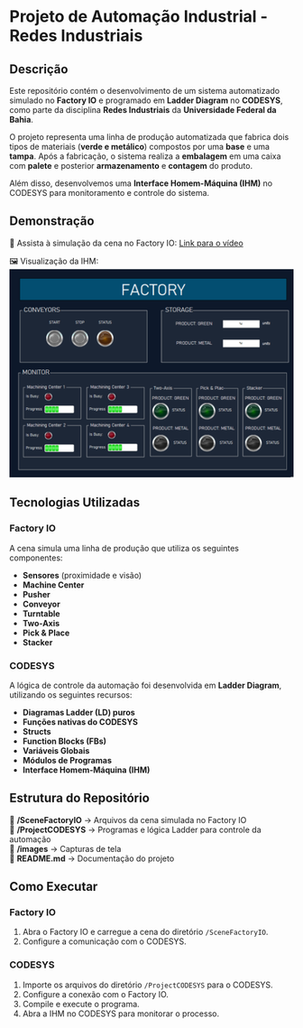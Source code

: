 # **Projeto de Automação Industrial - Redes Industriais**  

## **Descrição**  
Este repositório contém o desenvolvimento de um sistema automatizado simulado no **Factory IO** e programado em **Ladder Diagram** no **CODESYS**, como parte da disciplina **Redes Industriais** da **Universidade Federal da Bahia**.  

O projeto representa uma linha de produção automatizada que fabrica dois tipos de materiais (**verde e metálico**) compostos por uma **base** e uma **tampa**. Após a fabricação, o sistema realiza a **embalagem** em uma caixa com **palete** e posterior **armazenamento** e **contagem** do produto.  

Além disso, desenvolvemos uma **Interface Homem-Máquina (IHM)** no CODESYS para monitoramento e controle do sistema.  

## **Demonstração**  
🎥 Assista à simulação da cena no Factory IO: [Link para o vídeo](https://www.youtube.com/watch?v=POr82_qbPrY)

🖼️ Visualização da IHM:
![IHM do Sistema](images/ihm_screenshot.png)

## **Tecnologias Utilizadas**  

### **Factory IO**  
A cena simula uma linha de produção que utiliza os seguintes componentes:  
- **Sensores** (proximidade e visão)  
- **Machine Center**  
- **Pusher**  
- **Conveyor**  
- **Turntable**  
- **Two-Axis**  
- **Pick & Place**  
- **Stacker**  

### **CODESYS**  
A lógica de controle da automação foi desenvolvida em **Ladder Diagram**, utilizando os seguintes recursos:  
- **Diagramas Ladder (LD) puros**  
- **Funções nativas do CODESYS**  
- **Structs**  
- **Function Blocks (FBs)**  
- **Variáveis Globais**  
- **Módulos de Programas**  
- **Interface Homem-Máquina (IHM)**  

## **Estrutura do Repositório**  
📂 **/SceneFactoryIO** → Arquivos da cena simulada no Factory IO  
📂 **/ProjectCODESYS** → Programas e lógica Ladder para controle da automação  
📂 **/images** → Capturas de tela  
📄 **README.md** → Documentação do projeto  

## **Como Executar**  
### **Factory IO**  
1. Abra o Factory IO e carregue a cena do diretório `/SceneFactoryIO`.  
2. Configure a comunicação com o CODESYS.  

### **CODESYS**  
1. Importe os arquivos do diretório `/ProjectCODESYS` para o CODESYS.  
2. Configure a conexão com o Factory IO.  
3. Compile e execute o programa.  
4. Abra a IHM no CODESYS para monitorar o processo.  
